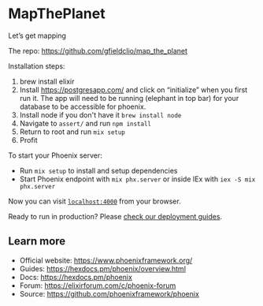 # MapThePlanet

Let’s get mapping

The repo: https://github.com/gfieldclio/map_the_planet

Installation steps:

1. brew install elixir
2. Install https://postgresapp.com/ and click on “initialize” when you first run it. The app will need to be running (elephant in top bar) for your database to be accessible for phoenix.
3. Install node if you don't have it `brew install node`
4. Navigate to `assert/` and run `npm install`
5. Return to root and run `mix setup`
6. Profit

To start your Phoenix server:

- Run `mix setup` to install and setup dependencies
- Start Phoenix endpoint with `mix phx.server` or inside IEx with `iex -S mix phx.server`

Now you can visit [`localhost:4000`](http://localhost:4000) from your browser.

Ready to run in production? Please [check our deployment guides](https://hexdocs.pm/phoenix/deployment.html).

## Learn more

- Official website: https://www.phoenixframework.org/
- Guides: https://hexdocs.pm/phoenix/overview.html
- Docs: https://hexdocs.pm/phoenix
- Forum: https://elixirforum.com/c/phoenix-forum
- Source: https://github.com/phoenixframework/phoenix

